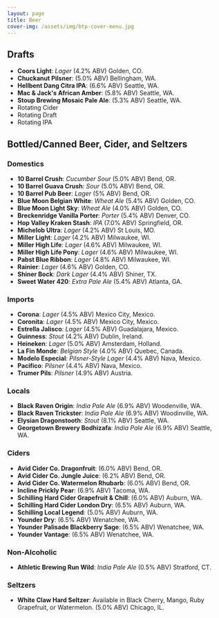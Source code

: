 ```yaml
---
layout: page
title: Beer
cover-img: /assets/img/btp-cover-menu.jpg
---
```


## Drafts

* **Coors Light**: *Lager* (4.2% ABV) Golden, CO.
* **Chuckanut Pilsner**: (5.0% ABV) Bellingham, WA.
* **Hellbent Dang Citra IPA**: (6.6% ABV) Seattle, WA.
* **Mac &amp; Jack's African Amber**: (5.8% ABV) Seattle, WA.
* **Stoup Brewing Mosaic Pale Ale**: (5.3% ABV) Seattle, WA.
* Rotating Cider
* Rotating Draft
* Rotating IPA

## Bottled/Canned Beer, Cider, and Seltzers

### Domestics

* **10 Barrel Crush**: *Cucumber Sour* (5.0% ABV) Bend, OR.
* **10 Barrel Guava Crush**: *Sour* (5.0% ABV) Bend, OR.
* **10 Barrel Pub Beer**: *Lager* (5% ABV) Bend, OR.
* **Blue Moon Belgian White**: *Wheat Ale* (5.4% ABV) Golden, CO.
* **Blue Moon Light Sky**: *Wheat Ale* (4.0% ABV) Golden, CO.
* **Breckenridge Vanilla Porter**: *Porter* (5.4% ABV) Denver, CO.
* **Hop Valley Kraken Stash**: *IPA* (7.0% ABV) Springfield, OR.
* **Michelob Ultra**: *Lager* (4.2% ABV) St Louis, MO.
* **Miller Light**: *Lager* (4.2% ABV) Milwaukee, WI.
* **Miller High Life**: *Lager* (4.6% ABV) Milwaukee, WI.
* **Miller High Life Pony**: *Lager* (4.6% ABV) Milwaukee, WI.
* **Pabst Blue Ribbon**: *Lager* (4.8% ABV) Milwaukee, WI.
* **Rainier**: *Lager* (4.6% ABV) Golden, CO.
* **Shiner Bock**: *Dark Lager* (4.4% ABV) Shiner, TX.
* **Sweet Water 420**: *Extra Pale Ale* (5.4% ABV) Atlanta, GA.

### Imports

* **Corona**: *Lager* (4.5% ABV) Mexico City, Mexico.
* **Coronita**: *Lager* (4.5% ABV) Mexico City, Mexico.
* **Estrella Jalisco**: *Lager* (4.5% ABV) Guadalajara, Mexico.
* **Guinness**: *Stout* (4.2% ABV) Dublin, Ireland.
* **Heineken**: *Lager* (5.0% ABV) Amsterdam, Holland.
* **La Fin Monde**: *Belgian Style* (4.0% ABV) Quebec, Canada.
* **Modelo Especial**: *Pilsner-Style Lager* (4.4% ABV) Nava, Mexico.
* **Pacifico**: *Pilsner* (4.4% ABV) Nava, Mexico.
* **Trumer Pils**: *Pilsner* (4.9% ABV) Austria.

### Locals

* **Black Raven Origin**: *India Pale Ale* (6.9% ABV) Woodenville, WA.
* **Black Raven Trickster**: *India Pale Ale* (6.9% ABV) Woodinville, WA.
* **Elysian Dragonstooth**: *Stout* (8.1% ABV) Seattle, WA.
* **Georgetown Brewery Bodhizafa**: *India Pale Ale* (6.9% ABV) Seattle, WA.

### Ciders

* **Avid Cider Co. Dragonfruit**: (6.0% ABV) Bend, OR.
* **Avid Cider Co. Jungle Juice**: (6.2% ABV) Bend, OR.
* **Avid Cider Co. Watermelon Rhubarb**: (6.0% ABV) Bend, OR.
* **Incline Prickly Pear**: (6.9% ABV) Tacoma, WA.
* **Schilling Hard Cider Grapefruit &amp; Chill**: (6.0% ABV) Auburn, WA.
* **Schilling Hard Cider London Dry**: (6.5% ABV) Auburn, WA.
* **Schilling Local Legend**: (5.0% ABV) Auburn, WA.
* **Younder Dry**: (6.5% ABV) Wenatchee, WA.
* **Younder Palisade Blackberry Sage**: (6.5% ABV) Wenatchee, WA.
* **Younder Vantage**: (6.5% ABV) Wenatchee, WA.

### Non-Alcoholic

* **Athletic Brewing Run Wild**: *India Pale Ale* (0.5% ABV) Stratford, CT.

### Seltzers

* **White Claw Hard Seltzer**: Available in Black Cherry, Mango, Ruby Grapefruit, or Watermelon. (5.0% ABV) Chicago, IL.
